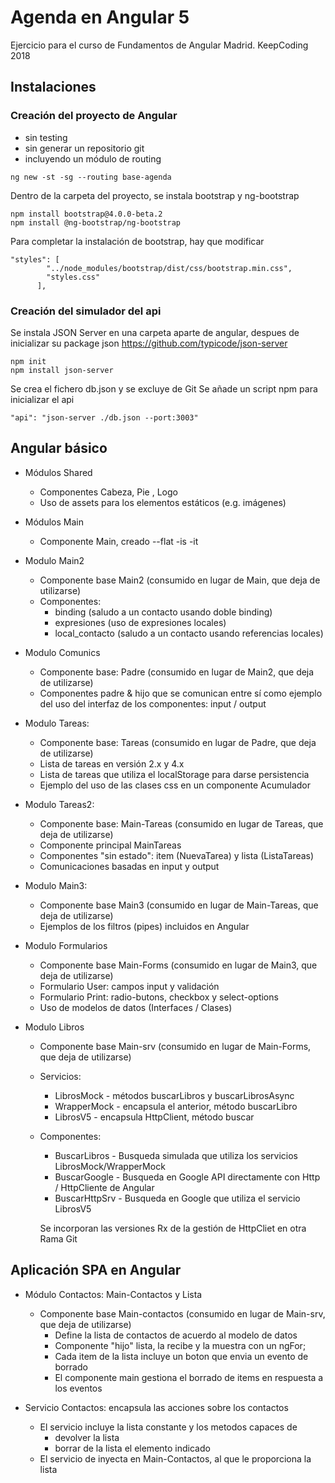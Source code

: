 # Agenda en Angular 5 #

Ejercicio para el curso de Fundamentos de Angular
Madrid. KeepCoding 2018

## Instalaciones ##

### Creación del proyecto de Angular ###

- sin testing
- sin generar un repositorio git
- incluyendo un módulo de routing

```npm
ng new -st -sg --routing base-agenda
```

Dentro de la carpeta del proyecto, se instala bootstrap y ng-bootstrap

```npm
npm install bootstrap@4.0.0-beta.2
npm install @ng-bootstrap/ng-bootstrap
```

Para completar la instalación de bootstrap, hay que modificar 

```npm
"styles": [
        "../node_modules/bootstrap/dist/css/bootstrap.min.css",
        "styles.css"
      ],
```

### Creación del simulador del api ###

Se instala JSON Server en una carpeta aparte de angular, despues de inicializar su package json
https://github.com/typicode/json-server

```npm
npm init
npm install json-server
```

Se crea el fichero db.json y se excluye de Git
Se añade un script npm para inicializar el api

```npm
"api": "json-server ./db.json --port:3003"
```

## Angular básico ##

- Módulos Shared
  - Componentes Cabeza, Pie , Logo
  - Uso de assets para los elementos estáticos (e.g. imágenes)
- Módulos Main
  - Componente Main, creado --flat -is -it

- Modulo Main2
  - Componente base Main2 (consumido en lugar de Main, que deja de utilizarse)
  - Componentes:
    - binding (saludo a un contacto usando doble binding)
    - expresiones (uso de expresiones locales)
    - local_contacto (saludo a un contacto usando referencias locales)

- Modulo Comunics
  - Componente base: Padre  (consumido en lugar de Main2, que deja de utilizarse)
  - Componentes padre & hijo que se comunican entre sí
    como ejemplo del uso del interfaz de los componentes: input / output

- Modulo Tareas:
  - Componente base: Tareas (consumido en lugar de Padre, que deja de utilizarse)
  - Lista de tareas en versión 2.x y 4.x
  - Lista de tareas que utiliza el localStorage para darse persistencia
  - Ejemplo del uso de las clases css en un componente Acumulador

- Modulo Tareas2:
  - Componente base: Main-Tareas (consumido en lugar de Tareas, que deja de utilizarse)
  - Componente principal MainTareas
  - Componentes "sin estado": item (NuevaTarea) y lista (ListaTareas)
  - Comunicaciones basadas en input y output

- Modulo Main3:
  - Componente base Main3  (consumido en lugar de Main-Tareas, que deja de utilizarse)
  - Ejemplos de los filtros (pipes) incluidos en Angular

- Modulo Formularios
  - Componente base Main-Forms (consumido en lugar de Main3, que deja de utilizarse)
  - Formulario User: campos input y validación
  - Formulario Print: radio-butons, checkbox y select-options
  - Uso de modelos de datos (Interfaces / Clases)

- Modulo Libros
  - Componente base Main-srv (consumido en lugar de Main-Forms, que deja de utilizarse)
  - Servicios:
    - LibrosMock - métodos buscarLibros y buscarLibrosAsync
    - WrapperMock - encapsula el anterior, método buscarLibro
    - LibrosV5 - encapsula HttpClient, método buscar
  - Componentes:
    - BuscarLibros - Busqueda simulada que utiliza los servicios LibrosMock/WrapperMock
    - BuscarGoogle - Busqueda en Google API directamente con Http / HttpCliente de Angular
    - BuscarHttpSrv - Busqueda en Google  que utiliza el servicio LibrosV5

    Se incorporan las versiones Rx de la gestión de HttpCliet en otra Rama Git

## Aplicación SPA en Angular ##

- Módulo Contactos: Main-Contactos y Lista
  - Componente base Main-contactos (consumido en lugar de Main-srv, que deja de utilizarse)
    - Define la lista de contactos de acuerdo al modelo de datos
    - Componente "hijo"  lista, la recibe y la muestra con un ngFor;
    - Cada item de la lista incluye un boton que envia un evento de borrado
    - El componente main gestiona el borrado de items en respuesta a los eventos

- Servicio Contactos: encapsula las acciones sobre los contactos

    - El servicio incluye la lista constante y los metodos capaces de
      - devolver la lista
      - borrar de la lista el elemento indicado
    - El servicio de inyecta en Main-Contactos, al que le proporciona la lista
